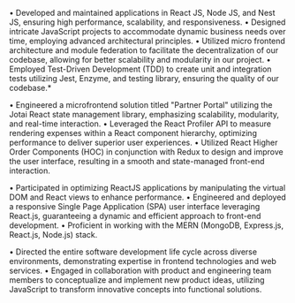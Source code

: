 • Developed and maintained applications in React JS, Node JS, and Nest JS, ensuring high performance, scalability, and responsiveness.
• Designed intricate JavaScript projects to accommodate dynamic business needs over time, employing advanced architectural principles.
• Utilized micro frontend architecture and module federation to facilitate the decentralization of our codebase, allowing for better scalability and modularity in our project.
• Employed Test-Driven Development (TDD) to create unit and integration tests utilizing Jest, Enzyme, and testing library, ensuring the quality of our codebase.*

• Engineered a microfrontend solution titled "Partner Portal" utilizing the Jotai React state management library, emphasizing scalability, modularity, and real-time interaction.
• Leveraged the React Profiler API to measure rendering expenses within a React component hierarchy, optimizing performance to deliver superior user experiences.
• Utilized React Higher Order Components (HOC) in conjunction with Redux to design and improve the user interface, resulting in a smooth and state-managed front-end interaction.

• Participated in optimizing ReactJS applications by manipulating the virtual DOM and React views to enhance performance.
• Engineered and deployed a responsive Single Page Application (SPA) user interface leveraging React.js, guaranteeing a dynamic and efficient approach to front-end development.
• Proficient in working with the MERN (MongoDB, Express.js, React.js, Node.js) stack.

• Directed the entire software development life cycle across diverse environments, demonstrating expertise in frontend technologies and web services.
• Engaged in collaboration with product and engineering team members to conceptualize and implement new product ideas, utilizing JavaScript to transform innovative concepts into functional solutions.